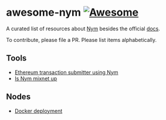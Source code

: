 # awesome-nym [![Awesome](https://awesome.re/badge.svg)](https://github.com/notrustverify/awesome-nym)

A curated list of resources about [Nym](https://nymtech.net/) besides the official [docs](https://nymtech.net/docs/stable/overview/).

To contribute, please file a PR. Please list items alphabetically.


## Tools

- [Ethereum transaction submitter using Nym](https://github.com/noot/nym-ethtx)
- [Is Nym mixnet up](https://isnymup.com/)

## Nodes
- [Docker deployment](https://github.com/sven-hash/nym-docker)
